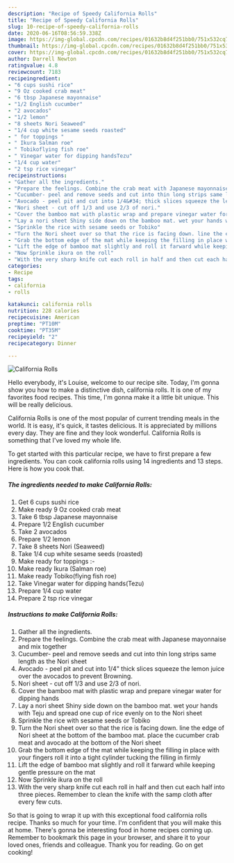 ```yaml
---
description: "Recipe of Speedy California Rolls"
title: "Recipe of Speedy California Rolls"
slug: 10-recipe-of-speedy-california-rolls
date: 2020-06-16T08:56:59.338Z
image: https://img-global.cpcdn.com/recipes/01632b8d4f251bb0/751x532cq70/california-rolls-recipe-main-photo.jpg
thumbnail: https://img-global.cpcdn.com/recipes/01632b8d4f251bb0/751x532cq70/california-rolls-recipe-main-photo.jpg
cover: https://img-global.cpcdn.com/recipes/01632b8d4f251bb0/751x532cq70/california-rolls-recipe-main-photo.jpg
author: Darrell Newton
ratingvalue: 4.8
reviewcount: 7183
recipeingredient:
- "6 cups sushi rice"
- "9 Oz cooked crab meat"
- "6 tbsp Japanese mayonnaise"
- "1/2 English cucumber"
- "2 avocados"
- "1/2 lemon"
- "8 sheets Nori Seaweed"
- "1/4 cup white sesame seeds roasted"
- " for toppings "
- " Ikura Salman roe"
- " Tobikoflying fish roe"
- " Vinegar water for dipping handsTezu"
- "1/4 cup water"
- "2 tsp rice vinegar"
recipeinstructions:
- "Gather all the ingredients."
- "Prepare the feelings. Combine the crab meat with Japanese mayonnaise and mix together"
- "Cucumber- peel and remove seeds and cut into thin long strips same length as the Nori sheet"
- "Avocado - peel pit and cut into 1/4&#34; thick slices squeeze the lemon juice over the avocados to prevent Browning."
- "Nori sheet - cut off 1/3 and use 2/3 of nori."
- "Cover the bamboo mat with plastic wrap and prepare vinegar water for dipping hands"
- "Lay a nori sheet Shiny side down on the bamboo mat. wet your hands with Teju and spread one cup of rice evenly on to the Nori sheet"
- "Sprinkle the rice with sesame seeds or Tobiko"
- "Turn the Nori sheet over so that the rice is facing down. line the edge of Nori sheet at the bottom of the bamboo mat. place the cucumber crab meat and avocado at the bottom of the Nori sheet"
- "Grab the bottom edge of the mat while keeping the filling in place with your fingers roll it into a tight cylinder tucking the filling in firmly"
- "Lift the edge of bamboo mat slightly and roll it farward while keeping gentle pressure on the mat"
- "Now Sprinkle ikura on the roll"
- "With the very sharp knife cut each roll in half and then cut each half into three pieces. Remember to clean the knife with the samp cloth after every few cuts."
categories:
- Recipe
tags:
- california
- rolls

katakunci: california rolls 
nutrition: 228 calories
recipecuisine: American
preptime: "PT10M"
cooktime: "PT35M"
recipeyield: "2"
recipecategory: Dinner

---
```



![California Rolls](https://img-global.cpcdn.com/recipes/01632b8d4f251bb0/751x532cq70/california-rolls-recipe-main-photo.jpg)

Hello everybody, it's Louise, welcome to our recipe site. Today, I'm gonna show you how to make a distinctive dish, california rolls. It is one of my favorites food recipes. This time, I'm gonna make it a little bit unique. This will be really delicious.



California Rolls is one of the most popular of current trending meals in the world. It is easy, it's quick, it tastes delicious. It is appreciated by millions every day. They are fine and they look wonderful. California Rolls is something that I've loved my whole life.


To get started with this particular recipe, we have to first prepare a few ingredients. You can cook california rolls using 14 ingredients and 13 steps. Here is how you cook that.

<!--inarticleads1-->

##### The ingredients needed to make California Rolls:

1. Get 6 cups sushi rice
1. Make ready 9 Oz cooked crab meat
1. Take 6 tbsp Japanese mayonnaise
1. Prepare 1/2 English cucumber
1. Take 2 avocados
1. Prepare 1/2 lemon
1. Take 8 sheets Nori (Seaweed)
1. Take 1/4 cup white sesame seeds (roasted)
1. Make ready  for toppings :-
1. Make ready  Ikura (Salman roe)
1. Make ready  Tobiko(flying fish roe)
1. Take  Vinegar water for dipping hands(Tezu)
1. Prepare 1/4 cup water
1. Prepare 2 tsp rice vinegar




<!--inarticleads2-->

##### Instructions to make California Rolls:

1. Gather all the ingredients.
1. Prepare the feelings. Combine the crab meat with Japanese mayonnaise and mix together
1. Cucumber- peel and remove seeds and cut into thin long strips same length as the Nori sheet
1. Avocado - peel pit and cut into 1/4&#34; thick slices squeeze the lemon juice over the avocados to prevent Browning.
1. Nori sheet - cut off 1/3 and use 2/3 of nori.
1. Cover the bamboo mat with plastic wrap and prepare vinegar water for dipping hands
1. Lay a nori sheet Shiny side down on the bamboo mat. wet your hands with Teju and spread one cup of rice evenly on to the Nori sheet
1. Sprinkle the rice with sesame seeds or Tobiko
1. Turn the Nori sheet over so that the rice is facing down. line the edge of Nori sheet at the bottom of the bamboo mat. place the cucumber crab meat and avocado at the bottom of the Nori sheet
1. Grab the bottom edge of the mat while keeping the filling in place with your fingers roll it into a tight cylinder tucking the filling in firmly
1. Lift the edge of bamboo mat slightly and roll it farward while keeping gentle pressure on the mat
1. Now Sprinkle ikura on the roll
1. With the very sharp knife cut each roll in half and then cut each half into three pieces. Remember to clean the knife with the samp cloth after every few cuts.




So that is going to wrap it up with this exceptional food california rolls recipe. Thanks so much for your time. I'm confident that you will make this at home. There's gonna be interesting food in home recipes coming up. Remember to bookmark this page in your browser, and share it to your loved ones, friends and colleague. Thank you for reading. Go on get cooking!
